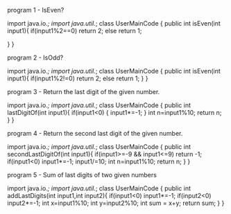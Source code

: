 program 1 - IsEven?

import java.io.*;
import  java.util.*;
class UserMainCode
{
 public int isEven(int input1){
  if(input1%2==0)
   return 2;
  else
   return 1;
                     
 }
}

program 2 - IsOdd?

import java.io.*;
import  java.util.*;
class UserMainCode
{
 public int isEven(int input1){
  if(input1%2!=0)
   return 2;
  else
   return 1;
 }
}

program 3 - Return the last digit of the given number.

import java.io.*;
import  java.util.*;
class UserMainCode
{
 public int lastDigitOf(int input1){
     if(input1<0)
  {
   input1*=-1;
  }
  int n=input1%10;
  return n;
 }
}

program 4 - Return the second last digit of the given number.

import java.io.*;
import  java.util.*;
class UserMainCode
{
 public int secondLastDigitOf(int input1){
  if(input1>=-9 && input1<=9)
   return -1;
   if(input1<0)
   input1*=-1;
  input1/=10;
  int n=input1%10;
  return n;
 }
}

program 5 - Sum of last digits of two given numbers

import java.io.*;
import  java.util.*;
class UserMainCode
{
 public int addLastDigits(int input1,int input2){
    if(input1<0)
   input1*=-1;
  if(input2<0)
   input2*=-1;
  int x=input1%10;
  int y=input2%10;
  int sum = x+y;
  return sum;
 }
}
